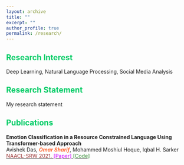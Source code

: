 ```yaml
---
layout: archive
title: ""
excerpt: ""
author_profile: true
permalink: /research/
---
```


## <font color="#00cc66"> Research Interest </font> 

Deep Learning, Natural Language Processing, Social Media Analysis
## <font color="#00cc66"> Research Statement </font>  
My research statement
## <font color="#00cc66"> Publications </font>   
**Emotion Classification in a Resource Constrained Language Using Transformer-based Approach**  
Avishek Das, <b>*<font color="#ff6633">Omar Sharif</font>*</b>, Mohammed Moshiul Hoque, Iqbal H. Sarker   
[<font color="	#993333"> NAACL-SRW 2021. </font>](https://naacl2021-srw.github.io/)  [<font color="#cc00ff">[Paper] </font>](https://arxiv.org/pdf/2104.08613.pdf)  [<font color="#2d862d"> [Code] </font>](https://github.com/omar-sharif03/NAACL-SRW-2021)  


